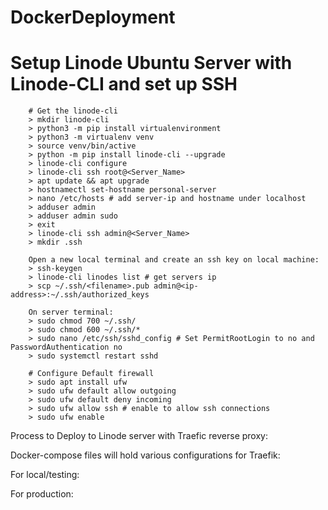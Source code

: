 # DockerDeployment
# Setup Linode Ubuntu Server with Linode-CLI and set up SSH
```
    # Get the linode-cli
    > mkdir linode-cli
    > python3 -m pip install virtualenvironment
    > python3 -m virtualenv venv
    > source venv/bin/active
    > python -m pip install linode-cli --upgrade
    > linode-cli configure
    > linode-cli ssh root@<Server_Name>
    > apt update && apt upgrade
    > hostnamectl set-hostname personal-server
    > nano /etc/hosts # add server-ip and hostname under localhost
    > adduser admin
    > adduser admin sudo
    > exit
    > linode-cli ssh admin@<Server_Name>
    > mkdir .ssh

    Open a new local terminal and create an ssh key on local machine:
    > ssh-keygen
    > linode-cli linodes list # get servers ip
    > scp ~/.ssh/<filename>.pub admin@<ip-address>:~/.ssh/authorized_keys

    On server terminal:
    > sudo chmod 700 ~/.ssh/
    > sudo chmod 600 ~/.ssh/*
    > sudo nano /etc/ssh/sshd_config # Set PermitRootLogin to no and PasswordAuthentication no
    > sudo systemctl restart sshd

    # Configure Default firewall
    > sudo apt install ufw
    > sudo ufw default allow outgoing
    > sudo ufw default deny incoming
    > sudo ufw allow ssh # enable to allow ssh connections
    > sudo ufw enable
```

Process to Deploy to Linode server with Traefic reverse proxy:

Docker-compose files will hold various configurations for Traefik:

For local/testing:

For production:

